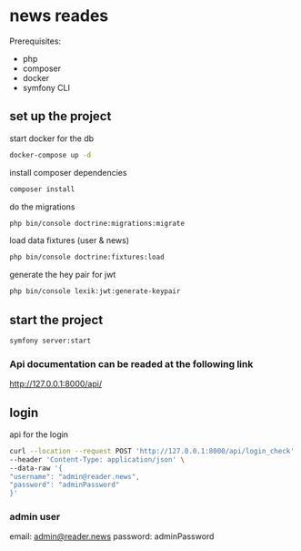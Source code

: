 # news reades

Prerequisites:

- php
- composer
- docker
- symfony CLI


## set up the project

start docker for the db
``` bash
docker-compose up -d
```
install composer dependencies
```bash
composer install
```
do the migrations
```bash
php bin/console doctrine:migrations:migrate
```
load data fixtures (user & news)
```bash
php bin/console doctrine:fixtures:load
```
generate the hey pair for jwt
```bash
php bin/console lexik:jwt:generate-keypair
```

## start the project
```bash
symfony server:start
```


### Api documentation can be readed at the following link
http://127.0.0.1:8000/api/

## login
api for the login

```bash
curl --location --request POST 'http://127.0.0.1:8000/api/login_check' \
--header 'Content-Type: application/json' \
--data-raw '{
"username": "admin@reader.news",
"password": "adminPassword"
}'
```

### admin user

email: admin@reader.news
password: adminPassword
